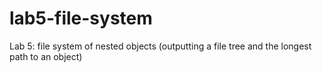 # lab5-file-system
Lab 5: file system of nested objects (outputting a file tree and the longest path to an object)
